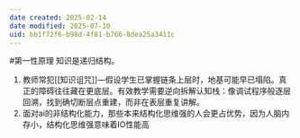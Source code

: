 ```yaml
---
date created: 2025-02-14
date modified: 2025-07-10
uid: bb1f72f6-b98d-4f81-b766-8dea25a3411c
---
```


#第一性原理 知识是递归结构。

1. 教师常犯[[知识诅咒]]—假设学生已掌握链条上层时，地基可能早已塌陷。真正的障碍往往藏在更底层。有效教学需要逆向拆解认知栈：像调试程序般逐层回溯，找到确切断层点重建，而非在表层重复讲解。
2. 面对ai的非结构化能力，那些本来结构化思维强的人会更占优势，因为人脑内存小，结构化思维强意味着IO性能高
